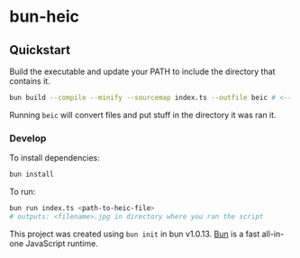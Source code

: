 # bun-heic

## Quickstart
Build the executable and update your PATH to include the directory that contains it.
```bash
bun build --compile --minify --sourcemap index.ts --outfile beic # <-- can rename "beic" to whatever you want
```
Running `beic` will convert files and put stuff in the directory it was ran it.

### Develop
To install dependencies:

```bash
bun install
```

To run:

```bash
bun run index.ts <path-to-heic-file>
# outputs: <filename>.jpg in directory where you ran the script
```

This project was created using `bun init` in bun v1.0.13. [Bun](https://bun.sh) is a fast all-in-one JavaScript runtime.
